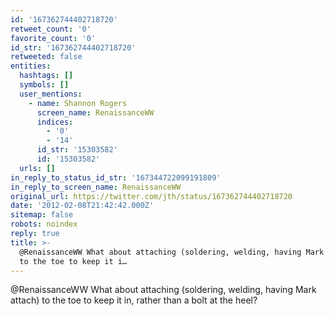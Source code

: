 ```yaml
---
id: '167362744402718720'
retweet_count: '0'
favorite_count: '0'
id_str: '167362744402718720'
retweeted: false
entities:
  hashtags: []
  symbols: []
  user_mentions:
    - name: Shannon Rogers
      screen_name: RenaissanceWW
      indices:
        - '0'
        - '14'
      id_str: '15303582'
      id: '15303582'
  urls: []
in_reply_to_status_id_str: '167344722099191809'
in_reply_to_screen_name: RenaissanceWW
original_url: https://twitter.com/jth/status/167362744402718720
date: '2012-02-08T21:42:42.000Z'
sitemap: false
robots: noindex
reply: true
title: >-
  @RenaissanceWW What about attaching (soldering, welding, having Mark attach)
  to the toe to keep it i…
---
```


@RenaissanceWW What about attaching (soldering, welding, having Mark attach) to the toe to keep it in, rather than a bolt at the heel?